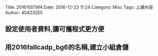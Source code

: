 Title: 20161007W4
Date: 2016-12-23 11:24
Category: Misc
Tags: 上課內容
Author: 40423255

<h2>設定使用者資料,讓可攜程式更方便</h2>


<h2>用2016fallcadp_bg6的名稱,建立小組倉儲</h2>
